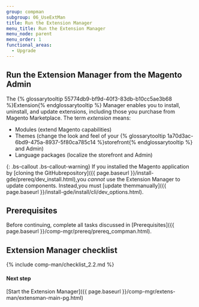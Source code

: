 ```yaml
---
group: compman
subgroup: 06_UseExtMan
title: Run the Extension Manager
menu_title: Run the Extension Manager
menu_node: parent
menu_order: 1
functional_areas:
  - Upgrade
---
```


## Run the Extension Manager from the Magento Admin

The {% glossarytooltip 55774db9-bf9d-40f3-83db-b10cc5ae3b68 %}Extension{% endglossarytooltip %} Manager enables you to install, uninstall, and update extensions, including those you purchase from Magento Marketplace. The term *extension* means:

*	Modules (extend Magento capabilities)
*	Themes (change the look and feel of your {% glossarytooltip 1a70d3ac-6bd9-475a-8937-5f80ca785c14 %}storefront{% endglossarytooltip %} and Admin)
*	Language packages (localize the storefront and Admin)

{: .bs-callout .bs-callout-warning}
If you installed the Magento application by [cloning the GitHubrepository]({{ page.baseurl }}/install-gde/prereq/dev_install.html),you *cannot* use the Extension Manager to update components. Instead,you must [update themmanually]({{ page.baseurl }}/install-gde/install/cli/dev_options.html).

## Prerequisites

Before continuing, complete all tasks discussed in [Prerequisites]({{ page.baseurl }}/comp-mgr/prereq/prereq_compman.html).

## Extension Manager checklist
{% include comp-man/checklist_2.2.md %}

#### Next step
[Start the Extension Manager]({{ page.baseurl }}/comp-mgr/extens-man/extensman-main-pg.html)
